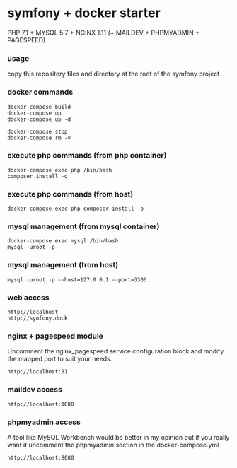 symfony + docker starter
========================

PHP 7.1 + MYSQL 5.7 + NGINX 1.11 (+ MAILDEV + PHPMYADMIN + PAGESPEED)

### usage

copy this repository files and directory at the root of the symfony project

### docker commands
    
    docker-compose build
    docker-compose up
    docker-compose up -d
    
    docker-compose stop
    docker-compose rm -v

### execute php commands (from php container)

    docker-compose exec php /bin/bash
    composer install -o

### execute php commands (from host)
    
    docker-compose exec php composer install -o

### mysql management (from mysql container)
    
    docker-compose exec mysql /bin/bash
    mysql -uroot -p

### mysql management (from host)
    
    mysql -uroot -p --host=127.0.0.1 --port=3306

### web access

    http://localhost
    http://symfony.dock

### nginx + pagespeed module

Uncomment the nginx_pagespeed service configuration block and modify the mapped port to suit your needs.

    http://localhost:81

### maildev access

    http://localhost:1080

### phpmyadmin access

A tool like MySQL Workbench would be better in my opinion but if you really want it uncomment the phpmyadmin section in the docker-compose.yml

    http://localhost:8080
